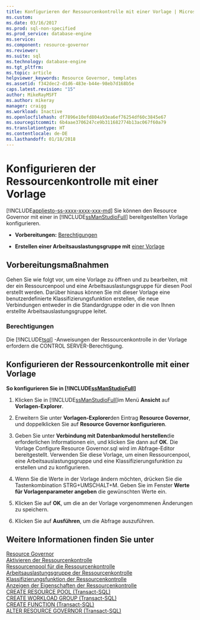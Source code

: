 ```yaml
---
title: Konfigurieren der Ressourcenkontrolle mit einer Vorlage | Microsoft Dokumentation
ms.custom: 
ms.date: 03/16/2017
ms.prod: sql-non-specified
ms.prod_service: database-engine
ms.service: 
ms.component: resource-governor
ms.reviewer: 
ms.suite: sql
ms.technology: database-engine
ms.tgt_pltfrm: 
ms.topic: article
helpviewer_keywords: Resource Governor, templates
ms.assetid: f342dec2-d1d6-483e-b44e-98eb7d168b5e
caps.latest.revision: "15"
author: MikeRayMSFT
ms.author: mikeray
manager: craigg
ms.workload: Inactive
ms.openlocfilehash: df7896e10efd804a93ea6ef76254df60c3845e67
ms.sourcegitcommit: 6b4aae3706247ce9b311682774b13ac067f60a79
ms.translationtype: HT
ms.contentlocale: de-DE
ms.lasthandoff: 01/18/2018
---
```

# <a name="configure-resource-governor-using-a-template"></a>Konfigurieren der Ressourcenkontrolle mit einer Vorlage
[!INCLUDE[appliesto-ss-xxxx-xxxx-xxx-md](../../includes/appliesto-ss-xxxx-xxxx-xxx-md.md)] Sie können den Resource Governor mit einer in [!INCLUDE[ssManStudioFull](../../includes/ssmanstudiofull-md.md)] bereitgestellten Vorlage konfigurieren.  
  
-   **Vorbereitungen:**  [Berechtigungen](#Permissions)  
  
-   **Erstellen einer Arbeitsauslastungsgruppe mit**  [einer Vorlage](#ConfRGTemplate)  
  
##  <a name="BeforeYouBegin"></a> Vorbereitungsmaßnahmen  
 Gehen Sie wie folgt vor, um eine Vorlage zu öffnen und zu bearbeiten, mit der ein Ressourcenpool und eine Arbeitsauslastungsgruppe für diesen Pool erstellt werden. Darüber hinaus können Sie mit dieser Vorlage eine benutzerdefinierte Klassifizierungsfunktion erstellen, die neue Verbindungen entweder in die Standardgruppe oder in die von Ihnen erstellte Arbeitsauslastungsgruppe leitet.  
  
###  <a name="Permissions"></a> Berechtigungen  
 Die [!INCLUDE[tsql](../../includes/tsql-md.md)] -Anweisungen der Ressourcenkontrolle in der Vorlage erfordern die CONTROL SERVER-Berechtigung.  
  
##  <a name="ConfRGTemplate"></a> Konfigurieren der Ressourcenkontrolle mit einer Vorlage  
 **So konfigurieren Sie in [!INCLUDE[ssManStudioFull](../../includes/ssmanstudiofull-md.md)]**  
  
1.  Klicken Sie in [!INCLUDE[ssManStudioFull](../../includes/ssmanstudiofull-md.md)]im Menü **Ansicht** auf **Vorlagen-Explorer**.  
  
2.  Erweitern Sie unter **Vorlagen-Explorer**den Eintrag **Resource Governor**, und doppelklicken Sie auf **Resource Governor konfigurieren**.  
  
3.  Geben Sie unter **Verbindung mit Datenbankmodul herstellen**die erforderlichen Informationen ein, und klicken Sie dann auf **OK**. Die Vorlage Configure Resource Governor.sql wird im Abfrage-Editor bereitgestellt. Verwenden Sie diese Vorlage, um einen Ressourcenpool, eine Arbeitsauslastungsgruppe und eine Klassifizierungsfunktion zu erstellen und zu konfigurieren.  
  
4.  Wenn Sie die Werte in der Vorlage ändern möchten, drücken Sie die Tastenkombination STRG+UMSCHALT+M. Geben Sie im Fenster **Werte für Vorlagenparameter angeben** die gewünschten Werte ein.  
  
5.  Klicken Sie auf **OK**, um die an der Vorlage vorgenommenen Änderungen zu speichern.  
  
6.  Klicken Sie auf **Ausführen**, um die Abfrage auszuführen.  
  
## <a name="see-also"></a>Weitere Informationen finden Sie unter  
 [Resource Governor](../../relational-databases/resource-governor/resource-governor.md)   
 [Aktivieren der Ressourcenkontrolle](../../relational-databases/resource-governor/enable-resource-governor.md)   
 [Ressourcenpool für die Ressourcenkontrolle](../../relational-databases/resource-governor/resource-governor-resource-pool.md)   
 [Arbeitsauslastungsgruppe der Ressourcenkontrolle](../../relational-databases/resource-governor/resource-governor-workload-group.md)   
 [Klassifizierungsfunktion der Ressourcenkontrolle](../../relational-databases/resource-governor/resource-governor-classifier-function.md)   
 [Anzeigen der Eigenschaften der Ressourcenkontrolle](../../relational-databases/resource-governor/view-resource-governor-properties.md)   
 [CREATE RESOURCE POOL &#40;Transact-SQL&#41;](../../t-sql/statements/create-resource-pool-transact-sql.md)   
 [CREATE WORKLOAD GROUP &#40;Transact-SQL&#41;](../../t-sql/statements/create-workload-group-transact-sql.md)   
 [CREATE FUNCTION &#40;Transact-SQL&#41;](../../t-sql/statements/create-function-transact-sql.md)   
 [ALTER RESOURCE GOVERNOR &#40;Transact-SQL&#41;](../../t-sql/statements/alter-resource-governor-transact-sql.md)  
  
  
